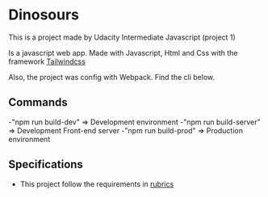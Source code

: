 # Dinosours

This is a project made by Udacity Intermediate Javascript (project 1)

Is a javascript web app. Made with Javascript, Html and Css with the framework [Tailwindcss]

Also, the project was config with Webpack. Find the cli below.

## Commands

-"npm run build-dev" => Development environment
-"npm run build-server" => Development Front-end server
-"npm run build-prod" => Production environment

## Specifications

- This project follow the requirements in [rubrics]

[rubrics]: https://review.udacity.com/#!/rubrics/2786/view
[tailwindcss]: https://tailwindcss.com/
